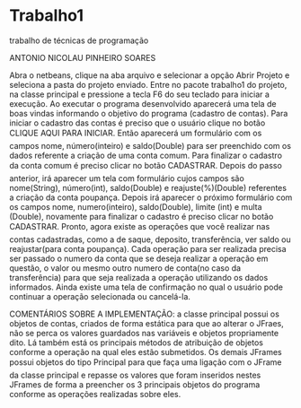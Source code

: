 # Trabalho1
trabalho de técnicas de programação

ANTONIO NICOLAU PINHEIRO SOARES



Abra o netbeans, clique na aba arquivo e selecionar a opção Abrir Projeto e seleciona a pasta do projeto enviado. Entre no pacote trabalho1 do projeto, na classe principal e pressione a tecla F6 
do seu teclado para iniciar a execução. 
Ao executar o programa desenvolvido aparecerá uma tela de boas vindas informando o objetivo do programa (cadastro de contas). Para iniciar o cadastro das 
contas é preciso que o usuário clique no botão CLIQUE AQUI PARA INICIAR. Então aparecerá um formulário com os campos nome, número(inteiro) e saldo(Double) para ser preenchido com os dados 
referente a criação de uma conta comum. Para finalizar o cadastro da conta comum é preciso clicar no botão CADASTRAR. Depois do passo anterior, irá aparecer um tela com formulário cujos campos 
são nome(String), número(int), saldo(Double) e reajuste(%)(Double) referentes a criação da conta poupança.  Depois irá aparecer o próximo formulário com os campos nome, numero(inteiro), 
saldo(Double), limite (int) e  multa (Double), novamente para finalizar o cadastro é preciso clicar no botão CADASTRAR. Pronto, agora existe as operações que você realizar nas contas cadastradas, 
como a de saque, deposito, transferência, ver saldo ou reajustar(para conta poupança). Cada operação  para ser realizada precisa ser passado o numero da conta que se deseja realizar a operação 
em questão, o valor ou mesmo outro numero de conta(no caso da transferência) para que seja realizada a operação utilizando os dados informados. Ainda existe uma tela de confirmação  no qual o 
usuário pode continuar a operação selecionada ou cancelá-la.

COMENTÁRIOS  SOBRE A IMPLEMENTAÇÃO: a classe principal possui os objetos de contas, criados de forma estática para que ao alterar o 
JFraes, não se perca os valores guardados  nas variáveis e objetos propriamente dito. Lá também está os principais métodos de atribuição de objetos conforme a operação na qual eles estão 
submetidos. Os demais JFrames possui objetos do tipo Principal para que faça uma ligação com o JFrame da classe principal e repasse os valores que foram inseridos nestes JFrames de forma 
a preencher os 3 principais objetos do programa conforme as operações realizadas sobre eles.

